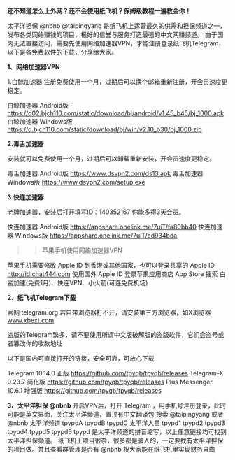 **还不知道怎么上外网？还不会使用纸飞机？保姆级教程一遍教会你！**

太平洋担保 @nbnb @taipingyang 是纸飞机上运营最久的供需和担保频道之一，发布各类网络赚钱的项目，极好的信誉与服务打造最强的中文网赚频道。
由于国内无法直接访问，需要先使用网络加速器VPN，才能注册登录纸飞机Telegram，以下是各免费软件的下载，分享给大家。

**1、网络加速器VPN**

1.白鲸加速器
注册免费使用一个月，过期后可以换个邮箱重新注册，开会员速度更稳定。

白鲸加速器 Android版 https://d02.bjch110.com/static/download/bj/android/v1.45_b45/bj_1000.apk
白鲸加速器 Windows版 https://d.bjch110.com/static/download/bj/win/v2.10_b30/bj_1000.zip

**2.毒舌加速器**

安装就可以免费使用一个月，过期后可以卸载重新安装，开会员速度更稳定。

毒舌加速器 Android版 https://www.dsvpn2.com/ds13.apk
毒舌加速器 Windows版 https://www.dsvpn2.com/setup.exe

**3.快连加速器**

老牌加速器，安装后打开填写ID：140352167 你能多得3天会员。

快连加速器 Android版 https://appshare.onelink.me/7uiT/fa80bb40
快连加速器 Windows版 https://appshare.onelink.me/7uiT/cd934bda

>>苹果手机使用网络加速器VPN

苹果手机需要修改 Apple ID 到香港或其他国家，也可以登录共享的 Apple ID http://id.chat444.com
使用国外 Apple ID 登录苹果应用商店 App Store 搜索 白鲨加速(免费1月)、快连VPN、小火箭(可连免费机场)

**2、纸飞机Telegram下载**

官网 telegram.org 若自带浏览器打不开，请安装第三方浏览器，如X浏览器 www.xbext.com

盗版的Telegram繁多，请不要使用所谓中文版破解版的盗版软件，它们会盗号或者篡改你的收款地址

以下是国内可直接打开的链接，安全可靠，可放心下载

Telegram 10.14.0 正版 https://github.com/tpyqb/tpyqb/releases
Telegram-X 0.23.7 简化版 https://github.com/tpyqb/tpyqb/releases
Plus Messenger 10.6.1 增强版 https://github.com/tpyqb/tpyqb/releases

**3、太平洋担保 @nbnb**
开启VPN后，打开 Telegram ，用手机号注册登录，此时可能是英文界面，关注太平洋频道，置顶有中文翻译包
搜索 @taipingyang 或者 @nbnb
太平洋频道 tpypdA tpypdB tpypdC
太平洋人员 tpypd1 tpypd2 tpypd3 tpypd4 tpypd5 tpypd6
tpypd 是太平洋频道的拼音缩写，以上任意链接均可找到太平洋担保频道。
纸飞机上项目很杂，很多都是骗人的，一定要找有太平洋担保的项目做。并且查看群管理是否有 @nbnb
祝大家能在纸飞机里实现财务自由



